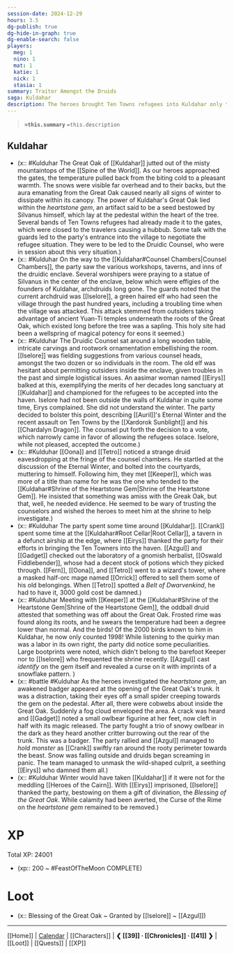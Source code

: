 ```yaml
---
session-date: 2024-12-29
hours: 3.5
dg-publish: true
dg-hide-in-graph: true
dg-enable-search: false
players:
  meg: 1
  nino: 1
  mat: 1
  katie: 1
  nick: 1
  stasia: 1
summary: Traitor Amongst the Druids
saga: Kuldahar
description: The heroes brought Ten Towns refugees into Kuldahar only to be nearly framed as thieves of the Heartstone Gem, the artifact at the center of the Great Oak that keeps the druidic enclave in a year round springtime. The thief was Eirys, an aasimar member of the Druidic Counsel, who had been responsible for scouting missions in the areas surrounding the enclave. She was the very member who supported the refugees being welcomed into the haven as well, aiming to frame our heroes and doom the entire community to Auril's Eternal Winter. While her motives seemed shrouded and calamity was averted, the Curse of the Rime on the Heartstone Gem itself had yet to be removed.
---
```


> **`=this.summary`**
> `=this.description`

## Kuldahar
- (x:: #Kulduhar The Great Oak of [[Kuldahar]] jutted out of the misty mountaintops of the [[Spine of the World]]. As our heroes approached the gates, the temperature pulled back from the biting cold to a pleasant warmth. The snows were visible far overhead and to their backs, but the aura emanating from the Great Oak caused nearly all signs of winter to dissipate within its canopy. The power of Kuldahar's Great Oak lied within the *heartstone gem*, an artifact said to be a seed bestowed by Silvanus himself, which lay at the pedestal within the heart of the tree. Several bands of Ten Towns refugees had already made it to the gates, which were closed to the travelers causing a hubbub. Some talk with the guards led to the party's entrance into the village to negotiate the refugee situation. They were to be led to the Druidic Counsel, who were in session about this very situation.)
- (x:: #Kulduhar On the way to the [[Kuldahar#Counsel Chambers|Counsel Chambers]], the party saw the various workshops, taverns, and inns of the druidic enclave. Several worshipers were praying to a statue of Silvanus in the center of the enclave, below which were effigies of the founders of Kuldahar, archdruids long gone. The guards noted that the current archdruid was [[Iselore]], a green haired elf who had seen the village through the past hundred years, including a troubling time when the village was attacked. This attack stemmed from outsiders taking advantage of ancient Yuan-Ti temples underneath the roots of the Great Oak, which existed long before the tree was a sapling. This holy site had been a wellspring of magical potency for eons it seemed.)
- (x:: #Kulduhar The Druidic Counsel sat around a long wooden table, intricate carvings and rootwork ornamentation embellishing the room. [[Iselore]] was fielding suggestions from various counsel heads, amongst the two dozen or so individuals in the room. The old elf was hesitant about permitting outsiders inside the enclave, given troubles in the past and simple logistical issues. An aasimar woman named [[Eirys]] balked at this, exemplifying the merits of her decades long sanctuary at [[Kuldahar]] and championed for the refugees to be accepted into the haven. Iselore had not been outside the walls of Kuldahar in quite some time, Eirys complained. She did not understand the winter. The party decided to bolster this point, describing [[Auril]]'s Eternal Winter and the recent assault on Ten Towns by the [[Xardorok Sunblight]] and his [[Chardalyn Dragon]]. The counsel put forth the decision to a vote, which narrowly came in favor of allowing the refugees solace. Iselore, while not pleased, accepted the outcome.)
- (x:: #Kulduhar [[Oona]] and [[Tetro]] noticed a strange druid eavesdropping at the fringe of the counsel chambers. He startled at the discussion of the Eternal Winter, and bolted into the courtyards, muttering to himself. Following him, they met [[Keeper]], which was more of a title than name for he was the one who tended to the [[Kuldahar#Shrine of the Heartstone Gem|Shrine of the Heartstone Gem]]. He insisted that something was amiss with the Greak Oak, but that, well, he needed evidence. He seemed to be wary of trusting the counselors and wished the heroes to meet him at the shrine to help investigate.)
- (x:: #Kulduhar The party spent some time around [[Kuldahar]]. [[Crank]] spent some time at the [[Kuldahar#Root Cellar|Root Cellar]], a tavern in a defunct airship at the edge, where [[Eirys]] thanked the party for their efforts in bringing the Ten Towners into the haven.  [[Azgul]] and [[Gadget]] checked out the laboratory of a gnomish herbalist, [[Oswald Fiddlebender]], whose had a decent stock of potions which they picked through. [[Fern]], [[Oona]], and [[Tetro]] went to a wizard's tower, where a masked half-orc mage named [[Orrick]] offered to sell them some of his old belongings. When [[Tetro]] spotted a *Belt of Dwarvenkind*, he had to have it, 3000 gold cost be damned.)
- (x:: #Kulduhar Meeting with [[Keeper]] at the [[Kuldahar#Shrine of the Heartstone Gem|Shrine of the Heartstone Gem]], the oddball druid attested that something was off about the Great Oak. Frosted rime was found along its roots, and he swears the temperature had been a degree lower than normal. And the birds! Of the 2000 birds known to him in Kuldahar, he now only counted 1998! While listening to the quirky man was a labor in its own right, the party did notice some peculiarities. Large bootprints were noted, which didn't belong to the barefoot Keeper nor to [[Iselore]] who frequented the shrine recently. [[Azgul]] cast *identify* on the gem itself and revealed a curse on it with imprints of a snowflake pattern. )
- (x:: #battle #Kulduhar As the heroes investigated the *heartstone gem*, an awakened badger appeared at the opening of the Great Oak's trunk. It was a distraction, taking their eyes off a small spider creeping towards the gem on the pedestal. After all, there were cobwebs about inside the Great Oak. Suddenly a fog cloud enveloped the area. A crack was heard and [[Gadget]] noted a small owlbear figurine at her feet, now cleft in half with its magic released. The party fought a trio of snowy owlbear in the dark as they heard another critter burrowing out the rear of the trunk. This was a badger. The party rallied and [[Azgul]] managed to *hold monster* as [[Crank]] swiftly ran around the rooty perimeter towards the beast. Snow was falling outside and druids began screaming in panic. The team managed to unmask the wild-shaped culprit, a seething [[Eirys]] who damned them all.)
- (x:: #Kulduhar Winter would have taken [[Kuldahar]] if it were not for the meddling [[Heroes of the Cairn]]. With [[Eirys]] imprisoned, [[Iselore]] thanked the party, bestowing on them a gift of divination, the *Blessing of the Great Oak*. While calamity had been averted, the Curse of the Rime on the *heartstone gem* remained to be removed.)

# XP
Total XP: 24001
- (xp:: 200 ~ #FeastOfTheMoon COMPLETE) 

# Loot
- (x:: Blessing of the Great Oak ~ Granted by [[Iselore]] ~ [[Azgul]])
  
---
[[Home]] | [Calendar](https://app.fantasy-calendar.com/calendars/38f9e3f5098bac1f655a4fb4241f35eb) | [[Characters]] | **❮ [[39]] · [[Chronicles]] ·  [[41]] ❯** | [[Loot]] | [[Quests]]  | [[XP]]